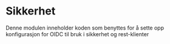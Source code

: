 # Sikkerhet
Denne modulen inneholder koden som benyttes for å sette opp konfigurasjon for OIDC til bruk i sikkerhet og rest-klienter 
